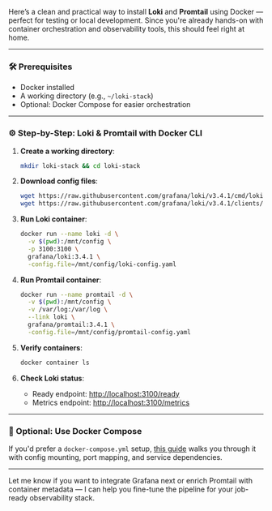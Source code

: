 Here’s a clean and practical way to install **Loki** and **Promtail** using Docker — perfect for testing or local development. Since you're already hands-on with container orchestration and observability tools, this should feel right at home.

---

### 🛠 Prerequisites
- Docker installed
- A working directory (e.g., `~/loki-stack`)
- Optional: Docker Compose for easier orchestration

---

### ⚙️ Step-by-Step: Loki & Promtail with Docker CLI

1. **Create a working directory**:
   ```bash
   mkdir loki-stack && cd loki-stack
   ```

2. **Download config files**:
   ```bash
   wget https://raw.githubusercontent.com/grafana/loki/v3.4.1/cmd/loki/loki-local-config.yaml -O loki-config.yaml
   wget https://raw.githubusercontent.com/grafana/loki/v3.4.1/clients/cmd/promtail/promtail-docker-config.yaml -O promtail-config.yaml
   ```

3. **Run Loki container**:
   ```bash
   docker run --name loki -d \
     -v $(pwd):/mnt/config \
     -p 3100:3100 \
     grafana/loki:3.4.1 \
     -config.file=/mnt/config/loki-config.yaml
   ```

4. **Run Promtail container**:
   ```bash
   docker run --name promtail -d \
     -v $(pwd):/mnt/config \
     -v /var/log:/var/log \
     --link loki \
     grafana/promtail:3.4.1 \
     -config.file=/mnt/config/promtail-config.yaml
   ```

5. **Verify containers**:
   ```bash
   docker container ls
   ```

6. **Check Loki status**:
   - Ready endpoint: [http://localhost:3100/ready](http://localhost:3100/ready)
   - Metrics endpoint: [http://localhost:3100/metrics](http://localhost:3100/metrics)

---

### 🧩 Optional: Use Docker Compose

If you'd prefer a `docker-compose.yml` setup, [this guide](https://docs.techdox.nz/loki/) walks you through it with config mounting, port mapping, and service dependencies.

---

Let me know if you want to integrate Grafana next or enrich Promtail with container metadata — I can help you fine-tune the pipeline for your job-ready observability stack.
